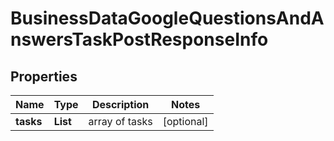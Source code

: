 # BusinessDataGoogleQuestionsAndAnswersTaskPostResponseInfo


## Properties

| Name | Type | Description | Notes |
|------------ | ------------- | ------------- | -------------|
**tasks** | **List<BusinessDataGoogleQuestionsAndAnswersTaskPostTaskInfo>** | array of tasks |[optional]|